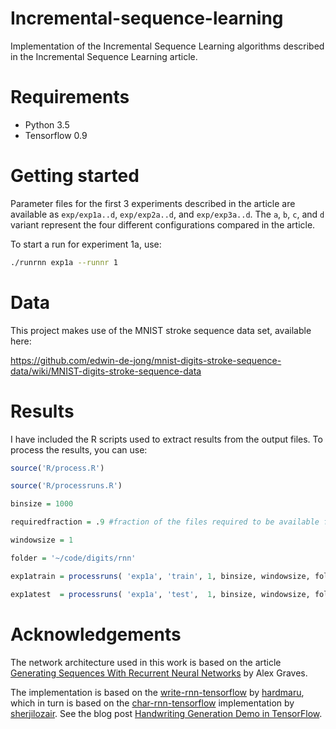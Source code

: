 # Incremental-sequence-learning

Implementation of the Incremental Sequence Learning algorithms described in the Incremental Sequence Learning article.

# Requirements

- Python 3.5
- Tensorflow 0.9


# Getting started

Parameter files for the first 3 experiments described in the article are available as `exp/exp1a..d`, `exp/exp2a..d`, and `exp/exp3a..d`. The `a`, `b`, `c`, and `d` variant represent the four different configurations compared in the article.

To start a run for experiment 1a, use:

```bash
./runrnn exp1a --runnr 1
```

# Data

This project makes use of the MNIST stroke sequence data set, available here:

https://github.com/edwin-de-jong/mnist-digits-stroke-sequence-data/wiki/MNIST-digits-stroke-sequence-data


# Results

I have included the R scripts used to extract results from the output files. To process the results, you can use:

```R
source('R/process.R')

source('R/processruns.R')

binsize = 1000

requiredfraction = .9 #fraction of the files required to be available for reporting output

windowsize = 1

folder = '~/code/digits/rnn'

exp1atrain = processruns( 'exp1a', 'train', 1, binsize, windowsize, folder, requiredfraction )

exp1atest  = processruns( 'exp1a', 'test',  1, binsize, windowsize, folder, requiredfraction )
```

# Acknowledgements

The network architecture used in this work is based on the article [Generating Sequences With Recurrent Neural Networks](https://arxiv.org/pdf/1308.0850v5.pdf) by Alex Graves.

The implementation is based on the [write-rnn-tensorflow](https://github.com/hardmaru/write-rnn-tensorflow) by [hardmaru](https://github.com/hardmaru), which in turn is based on
the [char-rnn-tensorflow](https://github.com/sherjilozair/char-rnn-tensorflow) implementation by [sherjilozair](https://github.com/sherjilozair). See the blog post [Handwriting Generation Demo in TensorFlow](http://blog.otoro.net/2015/12/12/handwriting-generation-demo-in-tensorflow/).
